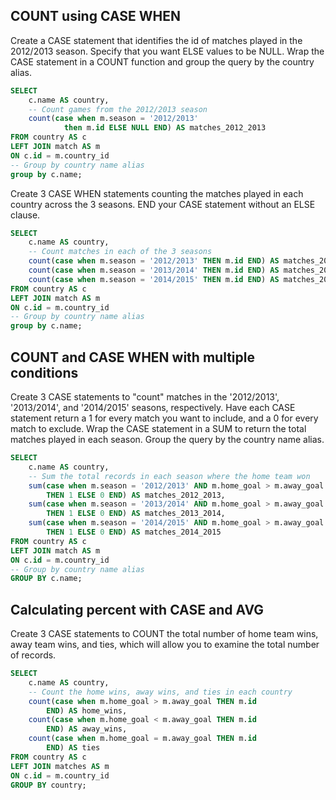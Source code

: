 ## COUNT using CASE WHEN

Create a CASE statement that identifies the id of matches played in the 2012/2013 season. Specify that you want ELSE values to be NULL.
Wrap the CASE statement in a COUNT function and group the query by the country alias.

```sql
SELECT 
	c.name AS country,
    -- Count games from the 2012/2013 season
	count(case when m.season = '2012/2013' 
        	then m.id ELSE NULL END) AS matches_2012_2013
FROM country AS c
LEFT JOIN match AS m
ON c.id = m.country_id
-- Group by country name alias
group by c.name;
```

Create 3 CASE WHEN statements counting the matches played in each country across the 3 seasons.
END your CASE statement without an ELSE clause.

```sql
SELECT 
	c.name AS country,
    -- Count matches in each of the 3 seasons
	count(case when m.season = '2012/2013' THEN m.id END) AS matches_2012_2013,
	count(case when m.season = '2013/2014' THEN m.id END) AS matches_2013_2014,
	count(case when m.season = '2014/2015' THEN m.id END) AS matches_2014_2015
FROM country AS c
LEFT JOIN match AS m
ON c.id = m.country_id
-- Group by country name alias
group by c.name;

```

## COUNT and CASE WHEN with multiple conditions

Create 3 CASE statements to "count" matches in the '2012/2013', '2013/2014', and '2014/2015' seasons, respectively.
Have each CASE statement return a 1 for every match you want to include, and a 0 for every match to exclude.
Wrap the CASE statement in a SUM to return the total matches played in each season.
Group the query by the country name alias.

```sql
SELECT 
	c.name AS country,
    -- Sum the total records in each season where the home team won
	sum(case when m.season = '2012/2013' AND m.home_goal > m.away_goal 
        THEN 1 ELSE 0 END) AS matches_2012_2013,
 	sum(case when m.season = '2013/2014' AND m.home_goal > m.away_goal
        THEN 1 ELSE 0 END) AS matches_2013_2014,
	sum(case when m.season = '2014/2015' AND m.home_goal > m.away_goal
        THEN 1 ELSE 0 END) AS matches_2014_2015
FROM country AS c
LEFT JOIN match AS m
ON c.id = m.country_id
-- Group by country name alias
GROUP BY c.name;
```

## Calculating percent with CASE and AVG

Create 3 CASE statements to COUNT the total number of home team wins, away team wins, and ties, which will allow you to examine the total number of records.

```sql
SELECT 
    c.name AS country,
    -- Count the home wins, away wins, and ties in each country
	count(case when m.home_goal > m.away_goal THEN m.id 
        END) AS home_wins,
	count(case when m.home_goal < m.away_goal THEN m.id 
        END) AS away_wins,
	count(case when m.home_goal = m.away_goal THEN m.id 
        END) AS ties
FROM country AS c
LEFT JOIN matches AS m
ON c.id = m.country_id
GROUP BY country;
```

